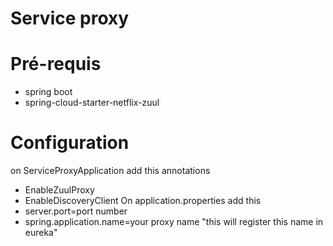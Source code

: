 # Service proxy 
# Pré-requis
* spring boot
* spring-cloud-starter-netflix-zuul
# Configuration
on ServiceProxyApplication add this annotations 
* EnableZuulProxy
* EnableDiscoveryClient
On application.properties add this 
* server.port=port number
* spring.application.name=your proxy name "this will register this name in eureka"
